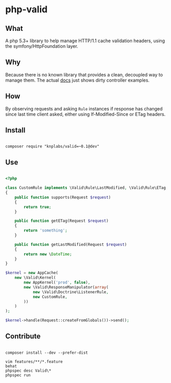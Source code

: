 # php-valid

## What

A php 5.3+ library to help manage HTTP/1.1 cache validation headers, 
using the symfony/HttpFoundation layer.

## Why

Because there is no known library that provides a clean, decoupled way to manage them.
The actual [docs](http://symfony.com/doc/current/book/http_cache.html#optimizing-your-code-with-validation) just shows dirty controller examples.

## How

By observing requests and asking `Rule` instances if response has changed 
since last time client asked, either using If-Modified-Since or ETag headers.

## Install

``` shell

composer require "knplabs/valid=~0.1@dev"

```

## Use

``` php

<?php

class CustomRule implements \Valid\Rule\LastModified, \Valid\Rule\ETag
{
    public function supports(Request $request)
    {
        return true;
    }

    public function getETag(Request $request)
    {
        return 'something';
    }

    public function getLastModified(Request $request)
    {
        return new \DateTime;
    }
}

$kernel = new AppCache(
    new \Valid\Kernel(
        new AppKernel('prod', false),
        new \Valid\ResponseManipulator(array(
            new \Valid\Doctrine\ListenerRule,
            new CustomRule,
        ))
    )
);

$kernel->handle(Request::createFromGlobals())->send();

```

## Contribute


``` shell

composer install --dev --prefer-dist

vim features/**/*.feature
behat
phpspec desc Valid\*
phpspec run

```

